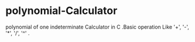 # polynomial-Calculator
polynomial of one indeterminate Calculator in C .Basic operation Like '+', '-', '*', '/', '^' .
